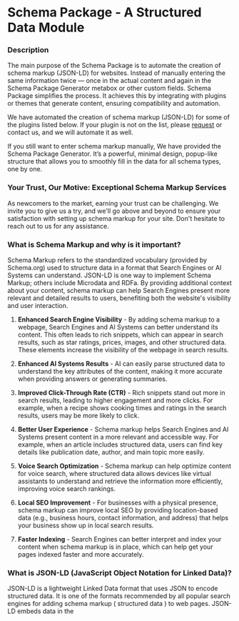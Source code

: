 # Schema Package - A Structured Data Module

### Description

The main purpose of the Schema Package is to automate the creation of schema markup (JSON-LD) for websites. Instead of manually entering the same information twice — once in the actual content and again in the Schema Package Generator metabox or other custom fields. Schema Package simplifies the process. It achieves this by integrating with plugins or themes that generate content, ensuring compatibility and automation.

We have automated the creation of schema markup (JSON-LD) for some of the plugins listed below. If your plugin is not on the list, please [request](https://github.com/amanstacker/schema-package/issues/new) or contact us, and we will automate it as well.

If you still want to enter schema markup manually, We have provided the Schema Package Generator. It’s a powerful, minimal design, popup-like structure that allows you to smoothly fill in the data for all schema types, one by one.


### Your Trust, Our Motive: Exceptional Schema Markup Services

As newcomers to the market, earning your trust can be challenging. We invite you to give us a try, and we'll go above and beyond to ensure your satisfaction with setting up schema markup for your site. Don't hesitate to reach out to us for any assistance.


### What is Schema Markup and why is it important?

Schema Markup refers to the standardized vocabulary (provided by Schema.org) used to structure data in a format that Search Engines or AI Systems can understand. JSON-LD is one way to implement Schema Markup; others include Microdata and RDFa. By providing additional context about your content, schema markup can help Search Engines present more relevant and detailed results to users, benefiting both the website's visibility and user interaction.

1. **Enhanced Search Engine Visibility** - By adding schema markup to a webpage, Search Engines and AI Systems can better understand its content. This often leads to rich snippets, which can appear in search results, such as star ratings, prices, images, and other structured data. These elements increase the visibility of the webpage in search results.

2. **Enhanced AI Systems Results** - AI can easily parse structured data to understand the key attributes of the content, making it more accurate when providing answers or generating summaries.

3. **Improved Click-Through Rate (CTR)** - Rich snippets stand out more in search results, leading to higher engagement and more clicks. For example, when a recipe shows cooking times and ratings in the search results, users may be more likely to click.

4. **Better User Experience** - Schema markup helps Search Engines and AI Systems present content in a more relevant and accessible way. For example, when an article includes structured data, users can find key details like publication date, author, and main topic more easily.

5. **Voice Search Optimization** - Schema markup can help optimize content for voice search, where structured data allows devices like virtual assistants to understand and retrieve the information more efficiently, improving voice search rankings.

6. **Local SEO Improvement** - For businesses with a physical presence, schema markup can improve local SEO by providing location-based data (e.g., business hours, contact information, and address) that helps your business show up in local search results.

7. **Faster Indexing** - Search Engines can better interpret and index your content when schema markup is in place, which can help get your pages indexed faster and more accurately.


### What is JSON-LD (JavaScript Object Notation for Linked Data)?

JSON-LD is a lightweight Linked Data format that uses JSON to encode structured data. It is one of the formats recommended by all popular search engines for adding schema markup ( structured data ) to web pages. JSON-LD embeds data in the <script> tags of an HTML document without affecting the visual appearance of the page.

### Schema Package Key Features

* <strong>Unlimited Schema</strong>: No limitation on schema type selection, Add as much as you want.
* <strong>Singular Schema</strong>: Select different kinds of schema based on your needs globally.
* <strong>Schema Mapping</strong>: Effortless schema mapping. Quickly select post meta fields, search custom fields, and map them to schema properties with a user-friendly interface.
* <strong>Schema Mapping for Custom Fields </strong>: Seamlessly map singular schema properties with the core WordPress Custom Fields , enhancing automation flexibility for schema implementation.
* <strong>Schema Mapping for Advanced Custom Fields Plugin </strong>: Seamlessly map singular schema properties with the Advanced Custom Fields plugin, enhancing automation flexibility for schema implementation.
* <strong>Schema Mapping for Secure Custom Fields Plugin </strong>: Seamlessly map singular schema properties with the Secure Custom Fields plugin, enhancing automation flexibility for schema implementation.
* <strong>Targeting</strong>: Target your selected Singular schema types based on your needs, such as posts, pages, custom post types, taxonomies, etc.
* <strong>Carousel Schema</strong>: Choose various schema types according to your requirements and automate them for detailed JSON-LD views.
* <strong>Carousel Targeting</strong>: Target your selected Carousel schema types based on your needs, such as categories, tags, Product categories, taxonomies, etc.
* <strong>Schema Package Generator</strong>: Select different kinds of schema based on your needs.
* <strong>JSON-LD Format</strong>: Schema Package only supports JSON-LD Format as recommended by most of the Search Engines. Like Google, Bing, Yahoo etc.
* <strong>Manage Conflict</strong>: If two or more schema plugins used on same website. They may confict and throw error in schema validator tool. Using Schema Package keep required schema markup
* <strong>Easy To Use UI</strong>: No need to reload schema package dashboard again and again to complete setup. Its a single page dashboard which is very fast in navigation.
* <strong>Compatibility</strong>: Automate schema markup for the plugins who generate schema related contents. You can find the compatibility list down the order.
* <strong>Fast Help & Support</strong>: If you are unable to find any features related to schema package or found any bug. Please contact us, Schema Package team would try to solve it quickly.


### Schema Package Supported Schema Types

* Article : [schema.org url](https://schema.org/Article)
* BlogPosting : [BlogPosting](https://schema.org/BlogPosting)
* NewsArticle : [schema.org url](https://schema.org/NewsArticle)
* TechArticle : [schema.org url](https://schema.org/TechArticle)
* HowTo : [schema.org url](https://schema.org/HowTo)
* FAQPage : [schema.org url](https://schema.org/FAQPage)
* QAPage : [schema.org url](https://schema.org/QAPage)
* Book : [schema.org url](https://schema.org/Book)
* Course : [schema.org url](https://schema.org/Course)
* JobPosting : [schema.org url](https://schema.org/JobPosting)
* LocalBusiness : [schema.org url](https://schema.org/LocalBusiness)
* Store : [schema.org url](https://schema.org/Store)
* Bakery : [schema.org url](https://schema.org/Bakery)
* BarOrPub : [schema.org url](https://schema.org/BarOrPub)
* CafeOrCoffeeShop : [schema.org url](https://schema.org/CafeOrCoffeeShop)
* FastFoodRestaurant : [schema.org url](https://schema.org/FastFoodRestaurant)
* IceCreamShop : [schema.org url](https://schema.org/IceCreamShop)
* Restaurant : [schema.org url](https://schema.org/Restaurant)
* Event : [schema.org url](https://schema.org/Event)
* Recipe : [schema.org url](https://schema.org/Recipe)
* VideoObject : [schema.org url](https://schema.org/VideoObject)
* SoftwareApplication : [schema.org url](https://schema.org/SoftwareApplication)
* Product : [schema.org url](https://schema.org/Product)
* Service : [schema.org url](https://schema.org/Service)
* FinancialProduct : [schema.org url](https://schema.org/FinancialProduct)
* BroadcastService : [schema.org url](https://schema.org/BroadcastService)
* CableOrSatelliteService : [schema.org url](https://schema.org/CableOrSatelliteService)
* FoodService : [schema.org url](https://schema.org/FoodService)
* GovernmentService : [schema.org url](https://schema.org/GovernmentService)
* TaxiService : [schema.org url](https://schema.org/TaxiService)
* WebAPI : [schema.org url](https://schema.org/WebAPI)
* BreadcrumbList : [schema.org url](https://schema.org/BreadcrumbList)
* ItemList : [schema.org url](https://schema.org/ItemList)
* LiveBlogPosting : [schema.org url](https://schema.org/LiveBlogPosting)
* MusicAlbum : [schema.org url](https://schema.org/MusicAlbum)
* MusicPlaylist : [schema.org url](https://schema.org/MusicPlaylist)
* Trip : [schema.org url](https://schema.org/Trip)
* MobileApplication : [schema.org url](https://schema.org/MobileApplication)
* SingleFamilyResidence : [schema.org url](https://schema.org/SingleFamilyResidence)
* House : [schema.org url](https://schema.org/House)
* Apartment : [schema.org url](https://schema.org/Apartment)
* Photograph : [schema.org url](https://schema.org/Photograph)
* ImageObject : [schema.org url](https://schema.org/ImageObject)
* MediaGallery : [schema.org url](https://schema.org/MediaGallery)
* imagegallery : [schema.org url](https://schema.org/imagegallery)
* Comment : [schema.org url](https://schema.org/Comment)

### Schema package automation and compatibility with plugins

* WooCommerce : [URL](https://wordpress.org/plugins/woocommerce)
* Simple Job Board : [URL](https://wordpress.org/plugins/simple-job-board/)
* Mooberry Book Manager : [URL](https://wordpress.org/plugins/mooberry-book-manager)
* Brands for WooCommerce : [URL](https://wordpress.org/plugins/brands-for-woocommerce)
* Perfect Brands for WooCommerce : [URL](https://wordpress.org/plugins/perfect-woocommerce-brands)
* Ryviu – Product Reviews for WooCommerce : [URL](https://wordpress.org/plugins/ryviu)
* Customer Reviews for WooCommerce : [URL](https://wordpress.org/plugins/customer-reviews-woocommerce)
* YITH WooCommerce Brands Add-On : [URL](https://wordpress.org/plugins/yith-woocommerce-brands-add-on)
* Ultimate Reviews : [URL](https://wordpress.org/plugins/ultimate-reviews)
* Yotpo: Product & Photo Reviews for WooCommerce : [URL](https://wordpress.org/plugins/yotpo-social-reviews-for-woocommerce)
* Accordion By PickPlugins : [URL](https://wordpress.org/plugins/accordions)
* Quick and Easy FAQs : [URL](https://wordpress.org/plugins/quick-and-easy-faqs/)
* Accordion FAQ : [URL](https://wordpress.org/plugins/responsive-accordion-and-collapse)
* Easy Accordion : [URL](https://wordpress.org/plugins/easy-accordion-free)
* WP responsive FAQ with category plugin : [URL](https://wordpress.org/plugins/sp-faq)
* Arconix FAQ : [URL](https://wordpress.org/plugins/arconix-faq)
* kk Star Ratings : [URL](https://wordpress.org/plugins/kk-star-ratings/)
* WooCommerce Event Manager : [URL](https://wordpress.org/plugins/mage-eventpress/)
* WP Event Manager : [URL](https://wordpress.org/plugins/wp-event-manager/)
* WP-PostRatings : [URL](https://wordpress.org/plugins/wp-postratings/)
* Rank Math : [URL](https://wordpress.org/plugins/seo-by-rank-math/)
* Yoast Seo : [URL](https://wordpress.org/plugins/wordpress-seo/)
* The SEO Framework : [URL](https://wordpress.org/plugins/autodescription/)
* Squirrly SEO : [URL](https://wordpress.org/plugins/squirrly-seo/)
* SmartCrawl Seo : [URL](https://wordpress.org/plugins/smartcrawl-seo/)
* SEOPress : [URL](https://wordpress.org/plugins/wp-seopress/)
* Advanced Custom Fields (ACF®) : [URL](https://wordpress.org/plugins/advanced-custom-fields/)
* Secure Custom Fields : [URL](https://wordpress.org/plugins/secure-custom-fields/)


### Notes

The Schema package is a tool for adding schema markup to websites according to search engine guidelines and validating it using tools recommended by search engines. It does not guarantee that your content will appear in search engine results as you desire. It entirely depends on the search engines.

Here are some schema and structured data markup validator tools that can help you validate and troubleshoot your markup:

#### 1. [Google Rich Results Test](https://search.google.com/test/rich-results)

The "Google Rich Results Test" does not validate all types of schema.org markup. It is primarily designed to test the types of schema markup that can generate rich results in Google search, such as Product, Recipe, Event, FAQ and others related to search features.

While it can validate whether your structured data is correctly implemented for rich results, it doesn't support every schema.org type. For example, it may not check more general types like Service, Organization, or CreativeWork, unless they are directly relevant to a rich result display.


#### 2. [Schema Markup Validator](https://validator.schema.org/)

The "Schema Markup Validator" by Google validates all schema.org types, not just those that are eligible for rich results. This tool checks whether your structured data is correctly implemented according to the schema.org specifications, regardless of whether the type is eligible for rich results.


### Report Bug or Contribute fix

Encounter an issue with Schema Package? or wanted to contribute. Kindly visit Schema Package repository on [GitHub](https://github.com/amanstacker/schema-package). Please be aware that GitHub is not a support forum, but rather a streamlined platform for effectively addressing and solving problems.


### Support Center

We currently don't have an official website for the Schema Package, but you can reach out to us through the Schema Package dashboard.

Go To - Schema Package -> Settings -> Help & Support.

### Installation

1. **Automatic Installation:**
   - Go to **Plugins > Add New** in your WordPress dashboard.
   - Search for "Schema Package Plugin".
   - Click **Install Now**, then **Activate** the plugin.

2. **Manual Installation via WordPress:**
   - Download the plugin ZIP file from the official source.
   - Go to **Plugins > Add New** in WordPress.
   - Click **Upload Plugin**, select the downloaded ZIP file, and click **Install Now**.
   - Activate the plugin after installation.

3. **Manual Installation via FTP:**
   - Download the plugin ZIP file and extract it.
   - Upload the extracted folder to the `/wp-content/plugins/` directory using an FTP client.
   - Log in to your WordPress dashboard and go to **Plugins > Installed Plugins**.
   - Find "Schema Package Plugin" and click **Activate**.

4. Navigate to **Settings > Schema Package** to configure the plugin settings.
5. Start adding Schema markup using the built-in editor and mapping tools.


### Project Development Setup Guide

This guide will walk you through setting up Schema Package react part and running it locally.


#### 1. Prerequisites

Before you begin, ensure that you have the following installed:

- **PHP** (version 5.6.20 or higher recommended)
- **MySQL** or **MariaDB** (for the database)
- **WordPress** (latest stable version)
- **Git** (for version control)
- **Node.js** (LTS version) - [Download Node.js](https://nodejs.org/)
- **npm** (comes with Node.js) or **yarn** (alternative package manager)


#### 2. Clone the Repository

First, clone the repository to your local machine:


   git clone https://github.com/amanstacker/schema-package.git  
   cd schema-package/admin/assets/react

#### 3. Set Up a Local WordPress Installation

- If you don't already have a local WordPress environment, you can set up one using tools like [XAMPP](https://www.apachefriends.org/), or [WAMP](https://www.wampserver.com/).

- Download and install WordPress into your local environment.
- Create a new WordPress site (e.g., your-plugin-site.local).
- Install and activate the plugin by copying the plugin directory (e.g., schema-package) into the /wp-content/plugins/ directory of your WordPress installation.

#### 4. Install Dependencies   

1. **Using npm**
   - npm install

2. **Using yarn**
   - yarn install

#### 5. Start the Development Server   

1. **Using npm**
   - npm run watch

2. **Using yarn**
   - yarn run watch

#### 6. Make Changes and Develop

You can now start modifying the project files.


### WordPress REST API

The Schema Package uses the WordPress REST API to power its single-page application dashboard. If you’re unable to access the Schema Package dashboard, it’s likely that your site is blocking the REST API, or another plugin has restricted access. Please ensure the WordPress REST API is enabled for the Schema Package to function properly.

### External Services

Schema Package uses the following external services:

#### 1. Ryviu API

Schema Package connects to Ryviu API to fetch product reviews. Its needed to generate Reviews schema markup for WooCommerce product.

It sends the user's site url when Ryviu option is enabled inside automation metabox and "Ryviu – Product Reviews for WooCommerce" plugin is active.
This service is provided by "Ryviu": [terms of use](https://www.ryviu.com/terms-and-conditions), [privacy policy](https://www.ryviu.com/privacy-policy).


#### 2. YouTube API

Schema Package connects to YouTube API to get video details. Its needed to generate VideoObject schema markup.

It sends youtube video url from posts when VideoObject schema is selected.
This service is provided by "YouTube Inc": [terms of use](https://www.youtube.com/t/terms), [privacy policy](https://www.youtube.com/about/policies/).


#### 3. Google API

Schema Package connects to Google API to get video details. Its needed to generate VideoObject schema markup.

It sends youtube video vid got from youtube api, api key and part ( 'contentDetails, snippet, statistics' ) when VideoObject schema is selected.
This service is provided by "Google Inc": [terms of use](https://developers.google.com/terms), [privacy policy](https://developers.google.com/terms/api-services-user-data-policy).

#### 4. Yotpo API

Schema Package connects to Yotpo API to fetch product reviews. Its needed to generate Reviews schema markup for WooCommerce product.

It sends product id, api key when Yotpo option is enabled inside automation metabox and "Yotpo: Product & Photo Reviews for WooCommerce" plugin is active. API gets store url and api key from Yotpo settings option
This service is provided by "Yotpo": [terms of use](https://www.yotpo.com/terms-of-service/), [privacy policy](https://www.yotpo.com/privacy-policy/).


#### 5. Gravatar API

Schema Package connects to Gravatar API to validate author avatar.

It sends the author's email in hashkey. Validate the author's avatar which included in schema markup.
This service is provided by "Gravatar": [terms of use](https://wordpress.com/tos/), [privacy policy](https://automattic.com/privacy/).


#### 6. YouTube Image 

Schema Package connects to YouTube Image to get video thumbnail.

It sends youtube video vid got from youtube api when VideoObject schema is selected.
This service is provided by "YouTube Inc": [terms of use](https://www.youtube.com/t/terms), [privacy policy](https://www.youtube.com/about/policies/).


### Credits

Schema Package uses the following third-party libraries:


1. **React** - A JavaScript library for building user interfaces
   - Link: https://github.com/reactjs/react.dev
   - License: MIT

2. **Babel** - A JavaScript compiler
   - Link: https://babeljs.io/
   - License: MIT

3. **Webpack** - A module bundler for JavaScript applications
   - Link: https://webpack.js.org/
   - License: MIT

4. **Semantic UI** - A fast, small, and feature-rich JavaScript and CSS library.
   - Link: http://github.com/semantic-org/semantic-ui/
   - License: MIT

5. **React Router** - Declarative routing for React
   - Link: https://github.com/remix-run/react-router
   - License: MIT

6. **Query String** - Parse and stringify URL query strings
   - Link: https://github.com/sindresorhus/query-string
   - License: MIT

7. **Aqua-Resizer** - Resize WordPress images on the fly, PHP library
    - Link: https://github.com/sy4mil/Aqua-Resizer/
    - License: Dual MIT and GPL